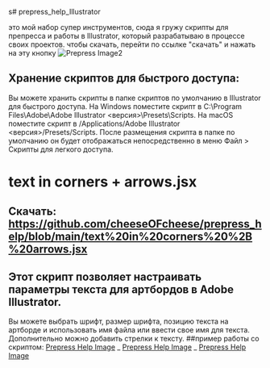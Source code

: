 s# prepress_help_Illustrator

это мой набор супер инструментов, сюда я гружу скрипты для препресса и работы в Illustrator, который разрабатываю в процессе своих проектов.
чтобы скачать, перейти по ссылке "скачать" и нажать на эту кнопку 
![Prepress Image2](https://github.com/cheeseOFcheese/prepress_help/blob/main/image/2.png) 

## Хранение скриптов для быстрого доступа:

Вы можете хранить скрипты в папке скриптов по умолчанию в Illustrator для быстрого доступа.
На Windows поместите скрипт в C:\Program Files\Adobe\Adobe Illustrator <версия>\Presets\Scripts.
На macOS поместите скрипт в /Applications/Adobe Illustrator <версия>/Presets/Scripts.
После размещения скрипта в папке по умолчанию он будет отображаться непосредственно в меню Файл > Скрипты для легкого доступа.

# text in corners + arrows.jsx  
## Скачать: https://github.com/cheeseOFcheese/prepress_help/blob/main/text%20in%20corners%20%2B%20arrows.jsx 

## Этот скрипт позволяет настраивать параметры текста для артбордов в Adobe Illustrator.
Вы можете выбрать шрифт, размер шрифта, позицию текста на артборде и использовать имя файла или ввести свое имя для текста. Дополнительно можно добавить стрелки к тексту.
##пример работы со скриптом:
[Prepress Help Image](https://github.com/cheeseOFcheese/prepress_help/blob/main/image/se0.png)
_
[Prepress Help Image](https://github.com/cheeseOFcheese/prepress_help/blob/main/image/se1.png)
_
[Prepress Help Image](https://github.com/cheeseOFcheese/prepress_help/blob/main/image/se2.png)

